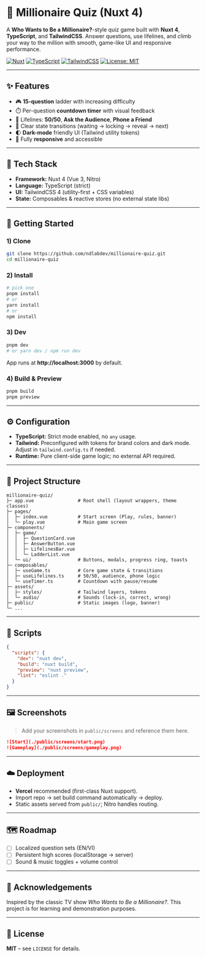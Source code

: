 # 🎯 Millionaire Quiz (Nuxt 4)

A **Who Wants to Be a Millionaire?**-style quiz game built with **Nuxt 4**, **TypeScript**, and **TailwindCSS**. 
Answer questions, use lifelines, and climb your way to the million with smooth, game-like UI and responsive performance.

[![Nuxt](https://img.shields.io/badge/Nuxt-4-00DC82?logo=nuxt.js&logoColor=white)](https://nuxt.com)
[![TypeScript](https://img.shields.io/badge/TypeScript-Strict-blue?logo=typescript)](https://www.typescriptlang.org/)
[![TailwindCSS](https://img.shields.io/badge/TailwindCSS-4-38B2AC?logo=tailwindcss)](https://tailwindcss.com/)
[![License: MIT](https://img.shields.io/badge/License-MIT-green.svg)](LICENSE)

---

## ✨ Features

- 🎮 **15-question** ladder with increasing difficulty
- ⏱️ Per-question **countdown timer** with visual feedback
- 🛟 Lifelines: **50/50**, **Ask the Audience**, **Phone a Friend**
- 🧠 Clear state transitions (waiting → locking → reveal → next)
- 🌓 **Dark-mode** friendly UI (Tailwind utility tokens)
- 📱 Fully **responsive** and accessible

---

## 🧱 Tech Stack

- **Framework:** Nuxt 4 (Vue 3, Nitro)
- **Language:** TypeScript (strict)
- **UI:** TailwindCSS 4 (utility-first + CSS variables)
- **State:** Composables & reactive stores (no external state libs)

---

## 🚀 Getting Started

### 1) Clone

```bash
git clone https://github.com/ndlabdev/millionaire-quiz.git
cd millionaire-quiz
```

### 2) Install

```bash
# pick one
pnpm install
# or
yarn install
# or
npm install
```

### 3) Dev

```bash
pnpm dev
# or yarn dev / npm run dev
```

App runs at **http://localhost:3000** by default.

### 4) Build & Preview

```bash
pnpm build
pnpm preview
```

---

## ⚙️ Configuration

- **TypeScript:** Strict mode enabled, no `any` usage.
- **Tailwind:** Preconfigured with tokens for brand colors and dark mode. Adjust in `tailwind.config.ts` if needed.
- **Runtime:** Pure client-side game logic; no external API required.

---

## 📂 Project Structure

```
millionaire-quiz/
├─ app.vue                # Root shell (layout wrappers, theme classes)
├─ pages/
│  ├─ index.vue           # Start screen (Play, rules, banner)
│  └─ play.vue            # Main game screen
├─ components/
│  ├─ game/
│  │  ├─ QuestionCard.vue
│  │  ├─ AnswerButton.vue
│  │  ├─ LifelinesBar.vue
│  │  └─ LadderList.vue
│  └─ ui/                 # Buttons, modals, progress ring, toasts
├─ composables/
│  ├─ useGame.ts          # Core game state & transitions
│  ├─ useLifelines.ts     # 50/50, audience, phone logic
│  └─ useTimer.ts         # Countdown with pause/resume
├─ assets/
│  ├─ styles/             # Tailwind layers, tokens
│  └─ audio/              # Sounds (lock-in, correct, wrong)
├─ public/                # Static images (logo, banner)
└─ ...
```

---

## 🧪 Scripts

```json
{
  "scripts": {
    "dev": "nuxt dev",
    "build": "nuxt build",
    "preview": "nuxt preview",
    "lint": "eslint ."
  }
}
```

---

## 🖼️ Screenshots

> Add your screenshots in `public/screens` and reference them here.

```md
![Start](./public/screens/start.png)
![Gameplay](./public/screens/gameplay.png)
```

---

## ☁️ Deployment

- **Vercel** recommended (first-class Nuxt support). 
- Import repo → set build command automatically → deploy.  
- Static assets served from `public/`; Nitro handles routing.

---

## 🗺️ Roadmap

- [ ] Localized question sets (EN/VI)
- [ ] Persistent high scores (localStorage → server)
- [ ] Sound & music toggles + volume control

---

## 🙏 Acknowledgements

Inspired by the classic TV show *Who Wants to Be a Millionaire?*. 
This project is for learning and demonstration purposes.

---

## 📜 License

**MIT** – see `LICENSE` for details.
